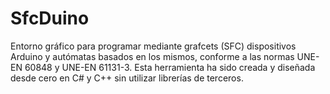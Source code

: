 # SfcDuino
 
Entorno gráfico para programar mediante grafcets (SFC) dispositivos Arduino y autómatas basados en los mismos, 
conforme a las normas UNE-EN 60848 y UNE-EN 61131-3.
Esta herramienta ha sido creada y diseñada desde cero en C# y C++ sin utilizar librerías de terceros.
